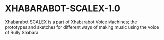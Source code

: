# XHABARABOT-SCALEX-1.0
Xhabarabot SCALEX is a part of Xhabarabot Voice Machines; the prototypes and sketches for different ways of making music using the voice of Rully Shabara
